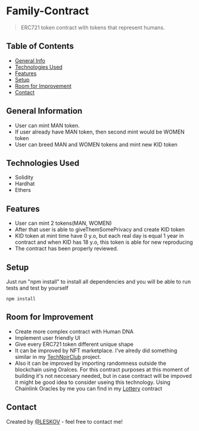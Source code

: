 # Family-Contract
> ERC721 token contract with tokens that represent humans.

## Table of Contents
* [General Info](#general-information)
* [Technologies Used](#technologies-used)
* [Features](#features)
* [Setup](#setup)
* [Room for Improvement](#room-for-improvement)
* [Contact](#contact)



## General Information
- User can mint MAN token.
- If user already have MAN token, then second mint would be WOMEN token
- User can breed MAN and WOMEN tokens and mint new KID token


## Technologies Used
- Solidity
- Hardhat
- Ethers


## Features
- User can mint 2 tokens(MAN, WOMEN)
- After that user is able to giveThemSomePrivacy and create KID token
- KID token at mint time have 0 y.o, but each real day is equal 1 year in contract and when KID has 18 y.o, this token is able for new reproducing
- The contract has been properly reviewed.


## Setup
Just run "npm install" to install all dependencies and you will be able to run tests and test by yourself
```
npm install
```


## Room for Improvement

- Create more complex contract with Human DNA
- Implement user friendly UI
- Give every ERC721 token different unique shape
- It can be improved by NFT marketplace. I've alredy did something similar in my [TechNoirClub](https://github.com/ILESKOV/TechnoirClubBeta) project.
- Also it can be improved by importing randomness outside the blockchain using Oralces. For this contract purposes at this moment of building it's 
not neccesary needed, but in case contract will be impoved it might be good idea to consider useing this technology. Using Chainlink Oracles by me you 
can find in my [Lottery](https://github.com/ILESKOV/Lottery-) contract



## Contact
Created by [@LESKOV](https://www.linkedin.com/in/ivan-lieskov-4b5664189/) - feel free to contact me!
